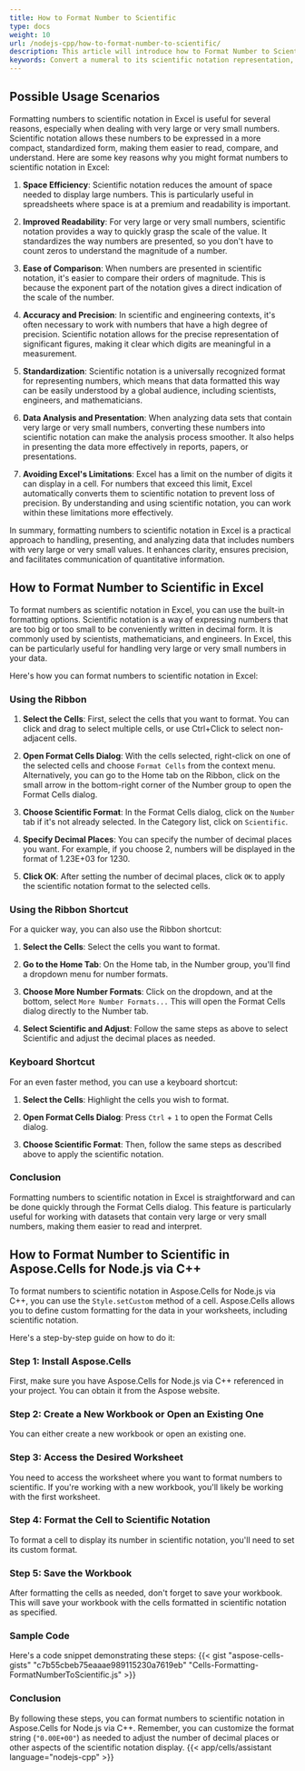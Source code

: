 ```yaml
---
title: How to Format Number to Scientific
type: docs
weight: 10
url: /nodejs-cpp/how-to-format-number-to-scientific/
description: This article will introduce how to Format Number to Scientificusing Aspose.Cells for Node.js via C++ API.
keywords: Convert a numeral to its scientific notation representation, Transform a figure into the format of scientific notation, Change a number to be expressed in the form of scientific notation, Format a numeric value into its equivalent scientific notation, Adapt a quantity to be displayed in scientific notation format, Format Number to Scientific
---
```


## **Possible Usage Scenarios**
Formatting numbers to scientific notation in Excel is useful for several reasons, especially when dealing with very large or very small numbers. Scientific notation allows these numbers to be expressed in a more compact, standardized form, making them easier to read, compare, and understand. Here are some key reasons why you might format numbers to scientific notation in Excel:

1. **Space Efficiency**: Scientific notation reduces the amount of space needed to display large numbers. This is particularly useful in spreadsheets where space is at a premium and readability is important.

2. **Improved Readability**: For very large or very small numbers, scientific notation provides a way to quickly grasp the scale of the value. It standardizes the way numbers are presented, so you don't have to count zeros to understand the magnitude of a number.

3. **Ease of Comparison**: When numbers are presented in scientific notation, it's easier to compare their orders of magnitude. This is because the exponent part of the notation gives a direct indication of the scale of the number.

4. **Accuracy and Precision**: In scientific and engineering contexts, it's often necessary to work with numbers that have a high degree of precision. Scientific notation allows for the precise representation of significant figures, making it clear which digits are meaningful in a measurement.

5. **Standardization**: Scientific notation is a universally recognized format for representing numbers, which means that data formatted this way can be easily understood by a global audience, including scientists, engineers, and mathematicians.

6. **Data Analysis and Presentation**: When analyzing data sets that contain very large or very small numbers, converting these numbers into scientific notation can make the analysis process smoother. It also helps in presenting the data more effectively in reports, papers, or presentations.

7. **Avoiding Excel's Limitations**: Excel has a limit on the number of digits it can display in a cell. For numbers that exceed this limit, Excel automatically converts them to scientific notation to prevent loss of precision. By understanding and using scientific notation, you can work within these limitations more effectively.

In summary, formatting numbers to scientific notation in Excel is a practical approach to handling, presenting, and analyzing data that includes numbers with very large or very small values. It enhances clarity, ensures precision, and facilitates communication of quantitative information.

## **How to Format Number to Scientific in Excel**
To format numbers as scientific notation in Excel, you can use the built-in formatting options. Scientific notation is a way of expressing numbers that are too big or too small to be conveniently written in decimal form. It is commonly used by scientists, mathematicians, and engineers. In Excel, this can be particularly useful for handling very large or very small numbers in your data.

Here's how you can format numbers to scientific notation in Excel:

### Using the Ribbon

1. **Select the Cells**: First, select the cells that you want to format. You can click and drag to select multiple cells, or use Ctrl+Click to select non-adjacent cells.

2. **Open Format Cells Dialog**: With the cells selected, right-click on one of the selected cells and choose `Format Cells` from the context menu. Alternatively, you can go to the Home tab on the Ribbon, click on the small arrow in the bottom-right corner of the Number group to open the Format Cells dialog.

3. **Choose Scientific Format**: In the Format Cells dialog, click on the `Number` tab if it's not already selected. In the Category list, click on `Scientific`.

4. **Specify Decimal Places**: You can specify the number of decimal places you want. For example, if you choose 2, numbers will be displayed in the format of 1.23E+03 for 1230.

5. **Click OK**: After setting the number of decimal places, click `OK` to apply the scientific notation format to the selected cells.

### Using the Ribbon Shortcut

For a quicker way, you can also use the Ribbon shortcut:

1. **Select the Cells**: Select the cells you want to format.

2. **Go to the Home Tab**: On the Home tab, in the Number group, you'll find a dropdown menu for number formats.

3. **Choose More Number Formats**: Click on the dropdown, and at the bottom, select `More Number Formats...` This will open the Format Cells dialog directly to the Number tab.

4. **Select Scientific and Adjust**: Follow the same steps as above to select Scientific and adjust the decimal places as needed.

### Keyboard Shortcut

For an even faster method, you can use a keyboard shortcut:

1. **Select the Cells**: Highlight the cells you wish to format.

2. **Open Format Cells Dialog**: Press `Ctrl` + `1` to open the Format Cells dialog.

3. **Choose Scientific Format**: Then, follow the same steps as described above to apply the scientific notation.

### Conclusion

Formatting numbers to scientific notation in Excel is straightforward and can be done quickly through the Format Cells dialog. This feature is particularly useful for working with datasets that contain very large or very small numbers, making them easier to read and interpret.

## **How to Format Number to Scientific in Aspose.Cells for Node.js via C++**
To format numbers to scientific notation in Aspose.Cells for Node.js via C++, you can use the `Style.setCustom` method of a cell. Aspose.Cells allows you to define custom formatting for the data in your worksheets, including scientific notation.

Here's a step-by-step guide on how to do it:

### Step 1: Install Aspose.Cells

First, make sure you have Aspose.Cells for Node.js via C++ referenced in your project. You can obtain it from the Aspose website.

### Step 2: Create a New Workbook or Open an Existing One

You can either create a new workbook or open an existing one. 


### Step 3: Access the Desired Worksheet

You need to access the worksheet where you want to format numbers to scientific. If you're working with a new workbook, you'll likely be working with the first worksheet.

### Step 4: Format the Cell to Scientific Notation

To format a cell to display its number in scientific notation, you'll need to set its custom format.

### Step 5: Save the Workbook

After formatting the cells as needed, don't forget to save your workbook. This will save your workbook with the cells formatted in scientific notation as specified.

### Sample Code

Here's a code snippet demonstrating these steps:
{{< gist "aspose-cells-gists" "c7b55cbeb75eaaae989115230a7619eb" "Cells-Formatting-FormatNumberToScientific.js" >}}

### Conclusion

By following these steps, you can format numbers to scientific notation in Aspose.Cells for Node.js via C++. Remember, you can customize the format string (`"0.00E+00"`) as needed to adjust the number of decimal places or other aspects of the scientific notation display.
{{< app/cells/assistant language="nodejs-cpp" >}}